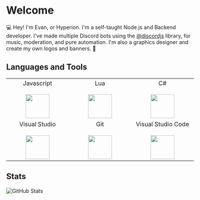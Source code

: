 # Welcome

:computer: Hey! I'm Evan, or Hyperion. I'm a self-taught Node.js and Backend developer. I've made multiple Discord bots using the [@discordjs](https://github.com/discordjs/discord.js/) library, for music, moderation, and pure automation. I'm also a graphics designer and create my own logos and banners. :mega:

## Languages and Tools

<table>
  <tbody>
    <tr valign="top">
      <td width="25%" align="center">
        <span>Javascript</span><br><br>
        <img height="64px" src="https://cdn.svgporn.com/logos/javascript.svg">
      </td>
       <td width="25%" align="center">
        <span>Lua</span><br><br>
        <img height="64px" src="https://cdn.svgporn.com/logos/lua.svg">
      </td>
       <td width="25%" align="center">
         <span>C#</span><br><br>
         <img height="64px" src="https://cdn.svgporn.com/logos/c-sharp.svg">
    </tr>
        <tr valign="top">
      <td width="25%" align="center">
        <span>Visual Studio</span><br><br>
        <img height="64px" src="https://cdn.svgporn.com/logos/visual-studio.svg">
      </td>
      <td width="25%" align="center">
        <span>Git</span><br><br>
        <img height="64px" src="https://cdn.svgporn.com/logos/git-icon.svg">
      </td>
      <td width="25%" align="center">
        <span>Visual Studio Code</span><br><br>
        <img height="64px" src="https://cdn.svgporn.com/logos/visual-studio-code.svg">
      </td>
    </tr>
  </tbody>
</table>

## Stats


![GitHub Stats](https://github-readme-stats.vercel.app/api?username=hyperionjs&show_icons=true&hide_border=true)
